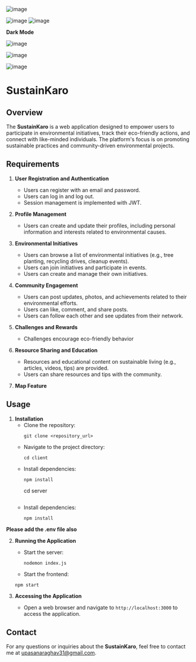 ![image](https://github.com/upasanaRaghav/SustainKaro/assets/98830941/4951e827-4d6a-4e04-ad97-d7091f2b5949)

![image](https://github.com/upasanaRaghav/SustainKaro/assets/98830941/2ff444a1-8421-4848-baab-2720c77ea6f2)
![image](https://github.com/upasanaRaghav/SustainKaro/assets/98830941/49c389c9-149b-4e61-9de8-0a8905028bcf)

**Dark Mode**

![image](https://github.com/upasanaRaghav/SustainKaro/assets/98830941/4d7e0c29-1e58-453a-9540-5b08dbdc9dd1)


![image](https://github.com/upasanaRaghav/SustainKaro/assets/98830941/347c4bb6-e256-411c-9aad-3fce39d1d254)

![image](https://github.com/upasanaRaghav/SustainKaro/assets/98830941/2cea21ea-f1ef-42b8-8a9e-a0fcafd57cb6)



# **SustainKaro**

## **Overview**
The **SustainKaro** is a web application designed to empower users to participate in environmental initiatives, track their eco-friendly actions, and connect with like-minded individuals. The platform's focus is on promoting sustainable practices and community-driven environmental projects.

## **Requirements**
1. **User Registration and Authentication**
   - Users can register with an email and password.
   - Users can log in and log out.
   - Session management is implemented with JWT.

2. **Profile Management**
   - Users can create and update their profiles, including personal information and interests related to environmental causes.

3. **Environmental Initiatives**
   - Users can browse a list of environmental initiatives (e.g., tree planting, recycling drives, cleanup events).
   - Users can join initiatives and participate in events.
   - Users can create and manage their own initiatives.

4. **Community Engagement**
   - Users can post updates, photos, and achievements related to their environmental efforts.
   - Users can like, comment, and share posts.
   - Users can follow each other and see updates from their network.

5. **Challenges and Rewards**
   - Challenges encourage eco-friendly behavior

6. **Resource Sharing and Education**
   - Resources and educational content on sustainable living (e.g., articles, videos, tips) are provided.
   - Users can share resources and tips with the community.

7. **Map Feature**

## **Usage**
1. **Installation**
   - Clone the repository:
     ```
     git clone <repository_url>
     ```
   - Navigate to the project directory:
     ```
     cd client
     ```
   - Install dependencies:
     ```
     npm install
     ```
      cd server
     ```
   - Install dependencies:
     ```
     npm install
     ```
**Please add the .env file also**

2. **Running the Application**
   - Start the server:
     ```
     nodemon index.js
     ```
    - Start the frontend:
     ```
     npm start
     ```

3. **Accessing the Application**
   - Open a web browser and navigate to `http://localhost:3000` to access the application.

## **Contact**
For any questions or inquiries about the **SustainKaro**, feel free to contact me at upasanaraghav31@gmail.com.








